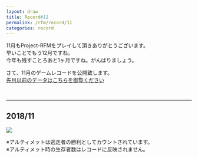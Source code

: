 ```yaml
---
layout: draw
title: Record#11
permalink: /rfm/record/11
categories: record
---
```


11月もProject-RFMをプレイして頂きありがとうございます。<br>
早いことでもう12月ですね。<br>
今年も残すことろあと1ヶ月ですね。がんばりましょう。<br>






さて、11月のゲームレコードを公開致します。<br>
[先月以前のデータはこちらを御覧ください]({{site.baseurl}}/categories/#record) <br>


  
  
----------------------------------------  
## 2018/11
<img src="{{site.baseurl}}/public/images/record/201811.png"><br>


※アルティメットは逃走者の勝利としてカウントされています。<br>
※アルティメット時の生存者数はレコードに反映されません。<br>
